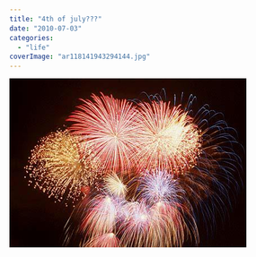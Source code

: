 ```yaml
---
title: "4th of july???"
date: "2010-07-03"
categories: 
  - "life"
coverImage: "ar118141943294144.jpg"
---
```


[![](images/ar118141943294144.jpg)](https://blog.kaleighscruggs.com/wp-content/uploads/2010/07/ar118141943294144.jpg)
